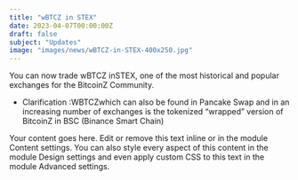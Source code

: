 ```yaml
---
title: "wBTCZ in STEX"
date: 2023-04-07T00:00:00Z
draft: false
subject: "Updates"
image: "images/news/wBTCZ-in-STEX-400x250.jpg"
---
```


You can now trade wBTCZ inSTEX, one of the most historical and popular exchanges for the BitcoinZ Community.

* Clarification :WBTCZwhich can also be found in Pancake Swap and in an increasing number of exchanges is the tokenized “wrapped” version of BitcoinZ in BSC (Binance Smart Chain)

Your content goes here. Edit or remove this text inline or in the module Content settings. You can also style every aspect of this content in the module Design settings and even apply custom CSS to this text in the module Advanced settings.

